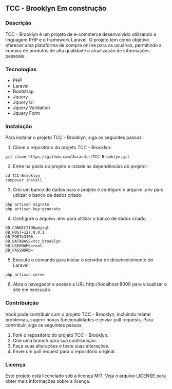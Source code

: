 
## TCC - Brooklyn Em construção

### Descrição

TCC - Brooklyn é um projeto de e-commerce desenvolvido utilizando a linguagem PHP e o framework Laravel. O projeto tem como objetivo oferecer uma plataforma de compra online para os usuários, permitindo a compra de produtos de alta qualidade e atualização de informações pessoais.

### Tecnologias

- PHP
- Laravel
- Bootstrap
- Jquery
- Jquery UI
- Jquery Validation
- Jquery Form

### Instalação

Para instalar o projeto TCC - Brooklyn, siga os seguintes passos:

1. Clone o repositório do projeto TCC - Brooklyn:

```
git clone https://github.com/Jurandir/TCC-Brooklyn.git
```

2. Entre na pasta do projeto e instale as dependências do projeto:

```
cd TCC-Brooklyn
composer install
```

3. Crie um banco de dados para o projeto e configure o arquivo .env para utilizar o banco de dados criado:

```
php artisan migrate
php artisan key:generate
```

4. Configure o arquivo .env para utilizar o banco de dados criado:

```
DB_CONNECTION=mysql
DB_HOST=127.0.0.1
DB_PORT=3306
DB_DATABASE=tcc_brooklyn
DB_USERNAME=root
DB_PASSWORD=
```

5. Execute o comando para iniciar o servidor de desenvolvimento do Laravel:

```
php artisan serve
```

6. Abra o navegador e acesse a URL http://localhost:8000 para visualizar o site em execução.

### Contribuição

Você pode contribuir com o projeto TCC - Brooklyn, incluindo relatar problemas, sugerir novas funcionalidades e enviar pull requests. Para contribuir, siga os seguintes passos:

1. Fork o repositório do projeto TCC - Brooklyn.
2. Crie uma branch para sua contribuição.
3. Faça suas alterações e teste suas alterações.
4. Envie um pull request para o repositório original.

### Licença

Este projeto está licenciado sob a licença MIT. Veja o arquivo LICENSE para obter mais informações sobre a licença.